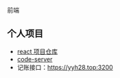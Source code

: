 前端

## 个人项目
  - [react 项目仓库](https://yyh28.top:3101)
  - [code-server](https://yyh28.top:3201)
  - 记账接口：https://yyh28.top:3200
